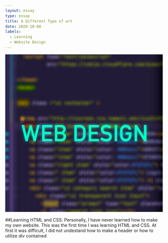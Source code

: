 ```yaml
---
layout: essay
type: essay
title: A Different Type of art   
date: 2020-10-08
labels:
  - Learning
  - Website Design
---
```


<img class="ui centered large image" src="../images/Web design.png">


##Learning HTML and CSS:
Personally, I have never learned how to make my own website. This was the first time I was learning HTML and CSS. At first it was difficult, I did not undestand how to make a header or how to utilize div contained   
